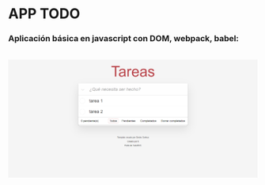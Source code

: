 # APP TODO

### Aplicación básica en javascript con DOM, webpack, babel:
\
![MarineGEO circle logo](/image.png "Todo App")